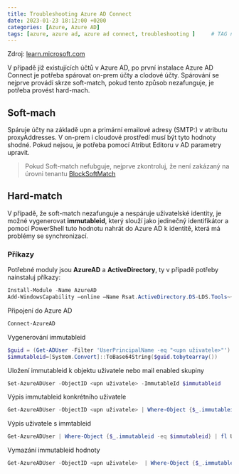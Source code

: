 ```yaml
---
title: Troubleshooting Azure AD Connect
date: 2023-01-23 18:12:00 +0200
categories: [Azure, Azure AD]
tags: [azure, azure ad, azure ad connect, troubleshooting ]     # TAG names should always be lowercase
---
```


Zdroj: [learn.microsoft.com](https://learn.microsoft.com/en-us/azure/active-directory/hybrid/how-to-connect-install-existing-tenant)

V případě již existujících účtů v Azure AD, po první instalace Azure AD Connect je potřeba spárovat on-prem účty a clodové účty. Spárování se nejprve provádí skrze soft-match, pokud tento způsob nezafunguje, je potřeba provést hard-mach.

## Soft-mach
Spáruje účty na základě upn a primární emailové adresy (SMTP:) v atributu proxyAddresses. V on-prem i cloudové prostředí musí být tyto hodnoty shodné. Pokud nejsou, je potřeba pomocí Atribut Editoru v AD parametry upravit.

> Pokud Soft-match nefubguje, nejprve zkontroluj, že není zakázaný na úrovni tenantu [BlockSoftMatch](https://learn.microsoft.com/en-us/azure/active-directory/hybrid/how-to-connect-syncservice-features#blocksoftmatch)

## Hard-match
V případě, že soft-match nezafunguje a nespáruje uživatelské identity, je možné vygenerovat **immutableid**, který slouží jako jedinečný identifikátor a pomocí PowerShell tuto hodnotu nahrát do Azure AD k identitě, která má problémy se synchronizací.

### Příkazy

Potřebné moduly jsou **AzureAD** a **ActiveDirectory**, ty v případě potřeby nainstaluj příkazy:
```powershell
Install-Module -Name AzureAD
Add-WindowsCapability –online –Name Rsat.ActiveDirectory.DS-LDS.Tools~~~~0.0.1.0
```

Připojení do Azure AD
```powershell
Connect-AzureAD
```

Vygenerování immutableid
```powershell
$guid = (Get-ADUser -Filter 'UserPrincipalName -eq "<upn uživatele>"').ObjectGUID
$immutableid=[System.Convert]::ToBase64String($guid.tobytearray())
```

Uložení immutableid k objektu uživatele nebo mail enabled skupiny
```powershell
Set-AzureADUser -ObjectID <upn uživatele> -ImmutableId $immutableid
```

Výpis immutableid konkrétního uživatele
```powershell
Get-AzureADUser -ObjectID <upn uživatele> | Where-Object {$_.immutableid -eq $immutableid} | fl UserPrincipalName, immutableid
```

Výpis uživatele s immtableid
```powershell
Get-AzureADUser | Where-Object {$_.immutableid -eq $immutableid} | fl UserPrincipalName, immutableid
```

Vymazání immutableid hodnoty
```powershell
Get-AzureADUser -ObjectID <upn uživatele>  | Where-Object {$_.immutableid -eq $immutableid} | Set-AzureADUser -ImmutableId $null
```
